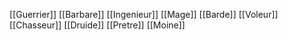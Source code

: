 [[Guerrier]]
[[Barbare]]
[[Ingenieur]]
[[Mage]]
[[Barde]]
[[Voleur]]
[[Chasseur]]
[[Druide]]
[[Pretre]]
[[Moine]]